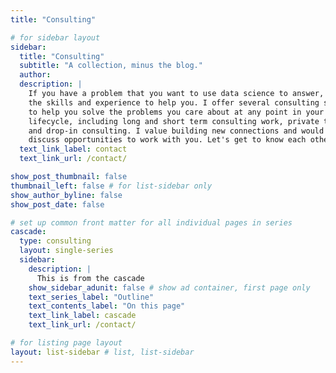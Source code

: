 ```yaml
---
title: "Consulting"

# for sidebar layout
sidebar:
  title: "Consulting"
  subtitle: "A collection, minus the blog."
  author: 
  description: |
    If you have a problem that you want to use data science to answer, I have
    the skills and experience to help you. I offer several consulting services
    to help you solve the problems you care about at any point in your project
    lifecycle, including long and short term consulting work, private training,
    and drop-in consulting. I value building new connections and would love to
    discuss opportunities to work with you. Let's get to know each other.
  text_link_label: contact
  text_link_url: /contact/

show_post_thumbnail: false
thumbnail_left: false # for list-sidebar only
show_author_byline: false
show_post_date: false

# set up common front matter for all individual pages in series
cascade:
  type: consulting
  layout: single-series 
  sidebar:
    description: |
      This is from the cascade
    show_sidebar_adunit: false # show ad container, first page only
    text_series_label: "Outline" 
    text_contents_label: "On this page"
    text_link_label: cascade
    text_link_url: /contact/

# for listing page layout
layout: list-sidebar # list, list-sidebar
---
```

